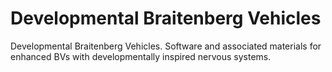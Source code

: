 # Developmental Braitenberg Vehicles
Developmental Braitenberg Vehicles. Software and associated materials for enhanced BVs with developmentally inspired nervous systems.
